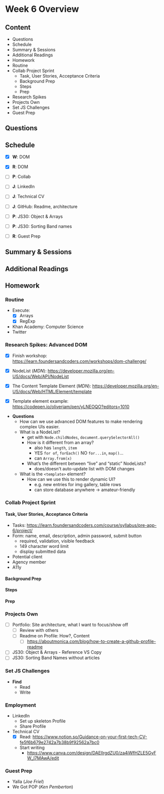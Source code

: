 # Week 6 Overview

## Content

- Questions
- Schedule
- Summary & Sessions
- Additional Readings
- Homework
- Routine
- Collab Project Sprint
  - Task, User Stories, Acceptance Criteria
  - Background Prep
  - Steps
  - Prep
- Research Spikes
- Projects Own
- Set JS Challenges
- Guest Prep

## Questions

## Schedule

- [x] **W**: DOM
- [x] **R**: DOM

- [ ] **P**: Collab

- [ ] **J**: LinkedIn
- [ ] **J**: Technical CV
- [ ] **J**: GitHub: Readme, architecture

- [ ] **P**: JS30: Object & Arrays
- [ ] **P**: JS30: Sorting Band names
- [ ] **R**: Guest Prep

## Summary & Sessions

## Additional Readings

## Homework

### Routine

- Execute:
  - [x] Arrays
  - [x] RegExp
- Khan Academy: Computer Science
- Twitter

### Research Spikes: Advanced DOM

- [x] Finish workshop: <https://learn.foundersandcoders.com/workshops/dom-challenge/>

- [x] NodeList (_MDN_): <https://developer.mozilla.org/en-US/docs/Web/API/NodeList>
- [x] The Content Template Element (_MDN_): <https://developer.mozilla.org/en-US/docs/Web/HTML/Element/template>
- [x] Template element example: <https://codepen.io/oliverjam/pen/yLNEOQO?editors=1010>

- **Questions**
  - How can we use advanced DOM features to make rendering complex UIs easier.
  - What is a NodeList?
    - get with `Node.childNodes`, `document.querySelectorAll()`
    - How is it different from an array?
      - also has `length`, `item`
      - YES `for of`, `forEach()` NO `for...in`, `map()`...
      - can `Array.from(x)`
    - What’s the different between “live” and “static” NodeLists?
      - does/doesn't auto-update list with DOM changes
  - What is the `<template>` element?
    - How can we use this to render dynamic UI?
      - e.g. new entries for img gallery, table rows
      - can store database anywhere &rarr; amateur-friendly

### Collab Project Sprint

#### Task, User Stories, Acceptance Criteria

- Tasks: <https://learn.foundersandcoders.com/course/syllabus/pre-app-6/project/>
- Form: name, email, description, admin password, submit button
  - required, validation, visible feedback
  - 149 character word limit
  - display submitted data
- Potential client
- Agency member
- A11y

#### Background Prep

#### Steps

#### Prep

### Projects Own

- [ ] Portfolio: Site architecture, what I want to focus/show off
  - [ ] Review with others
  - [ ] Readme on Profile: How?, Content
    - [ ] <https://aboutmonica.com/blog/how-to-create-a-github-profile-readme>
- [ ] JS30: Object & Arrays - Reference VS Copy
- [ ] JS30: Sorting Band Names without articles

### Set JS Challenges

- **Find**
  - Read
  - Write

### Employment

- LinkedIn
  - Set up skeleton Profile
  - Share Profile
- Technical CV
  - [x] Read: <https://www.notion.so/Guidance-on-your-first-tech-CV-fe5f6b679e2742a7b38b9f92562a7bc0>
  - Start writing
    - <https://www.canva.com/design/DAEllrgdZU0/za4iWfHZLE5GyFW_l7MAwA/edit>

### Guest Prep

- Yalla (_Joe Friel_)
- We Got POP (_Ken Pemberton_)
